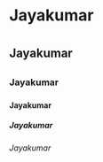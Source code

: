 # Jayakumar <h1>
## Jayakumar <h2>
### Jayakumar <h3>
#### Jayakumar <h4>
##### Jayakumar <h5>
###### Jayakumar <h6>
